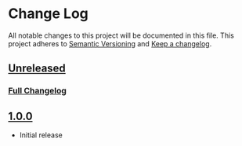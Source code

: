 # Change Log

All notable changes to this project will be documented in this file.
This project adheres to [Semantic Versioning](http://semver.org/) and [Keep a changelog](https://github.com/olivierlacan/keep-a-changelog).

## [Unreleased](https://github.com/idealista/metricbeat_role/tree/develop)
### [Full Changelog](https://github.com/idealista/metricbeat_role/compare/1.0.0...X.Y.Z)

## [1.0.0](https://github.com/idealista/metricbeat_role/tree/1.0.0)
- Initial release
